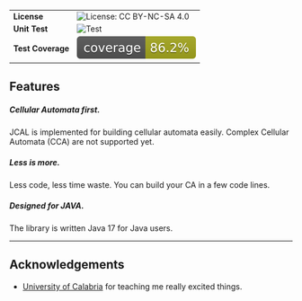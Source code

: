 | | |
|---|---|
| **License** | ![License: CC BY-NC-SA 4.0](https://img.shields.io/badge/License-CC_BY--NC--SA_4.0-lightgrey.svg) |
| **Unit Test** | ![Test](https://github.com/carmelolg/JCAL/workflows/tests/badge.svg) |
| **Test Coverage** | ![Coverage](https://raw.githubusercontent.com/carmelolg/JCAL/master/.github/badges/jacoco.svg) |


## Features
<div class="row py-3 mb-5">
	<div class="col-md-4">
		<div class="card flex-row border-0">
			<div class="mt-3">
				<span class="fas fa-superscript fa-2x text-primary"></span>
			</div>
			<div class="card-body pl-2">
				<h5 class="card-title">
					Cellular Automata first.
				</h5>
				<p class="card-text text-muted">
					JCAL is implemented for building cellular automata easily.
                    Complex Cellular Automata (CCA) are not supported yet.
				</p>
			</div>
		</div>
	</div>
	<div class="col-md-4">
		<div class="card flex-row border-0">
			<div class="mt-3">
				<span class="fas fa-code fa-2x text-primary"></span>
			</div>
			<div class="card-body pl-2">
				<h5 class="card-title">
					Less is more.
				</h5>
				<p class="card-text text-muted">
					Less code, less time waste. You can build your CA in a few code lines.
				</p>
			</div>
		</div>
	</div>
	<div class="col-md-4">
		<div class="card flex-row border-0">
			<div class="mt-3">
				<span class="fab fa-java fa-2x text-primary"></span>
			</div>
			<div class="card-body pl-2">
				<h5 class="card-title">
					Designed for JAVA.
				</h5>
				<p class="card-text text-muted">
					The library is written Java 17 for Java users.
				</p>
			</div>
		</div>
	</div>
</div>

---

## Acknowledgements
- [University of Calabria](https://www.unical.it/) for teaching me really excited things.